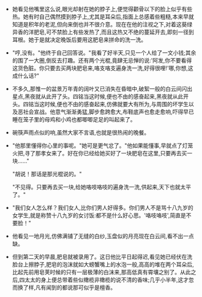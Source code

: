 - 她看见他嘴里这么说,眼光却射在她的脖子上,便觉得颧骨以下的脸上似乎有些热。她有时自己偶然摸到脖子上,尤其是耳朵后,指面上总感着些粗糙,本来早就知道是积年的老泥,但向来倒也并不很介意。现在在他的注视之下,对着这葵绿异香的洋肥皂,可不禁脸上有些发热了,而且这热又不绝的蔓延开去,即刻一径到耳根。她于是就决定晚饭后要用这肥皂来拼命的洗一洗。

- "哼,没有。"他终于自己回答说。"我看了好半天,只见一个人给了一文小钱;其余的围了一大圈,倒反去打趣。还有两个光棍,竟肆无忌惮的说:'阿发,你不要看得这货色脏。你只要去买两块肥皂来,咯支咯支遍身洗一洗,好得很哩!'哪,你想,这成什么话?"

- 不多久,那惟一的盆景万年青的阔叶又已消失在昏暗中,破絮一般的白云间闪出星点,黑夜就从此开了头。四铭当这时候,便也不由的感奋起来,黑夜就从此开头。四铭当这时候,便也不由的感奋起来,仿佛就要大有所为,与周围的坏学生以及恶社会宣战。他意气渐渐勇猛,脚步愈跨愈大,布鞋底声也愈走愈响,吓得早已睡在笼子里的母鸡和小鸡也都唧唧足足的叫起来了。

- 碗筷声雨点似的响,虽然大家不言语,也就是很热闹的晚餐。

- "他那里懂得你心里的事呢。"她可是更气忿了。"他如果能懂事,早就点了灯笼火把,寻了那孝女来了。好在你已经给她买好了一块肥皂在这里,只要再去买一块......"

  "胡说！那话是那光棍说的。"

  "不见得。只要再去买一块,给她咯吱咯吱的遍身洗一洗,供起来,天下也就太平了。"

- "我们女人怎么样？我们女人,比你们男人好得多。你们男人不是骂十八九岁的女学生,就是称赞十八九岁的女讨饭:都不是什么好心思。'咯吱咯吱',简直是不要脸！"

- 他看见一地月光,仿佛满铺了无缝的白纱,玉盘似的月亮现在白云间,看不出一点缺。

- 但到第二天的早晨,肥皂就被录用了。这日他比平日起得迟,看见她已经伏在洗脸台上擦脖子,肥皂的泡沫就如大螃蟹嘴上的水泡一般,高高的堆在两个耳朵后,比起先前用皂荚时候的只有一层极薄的白沫来,那高低真有霄壤之别了。从此之后,四太太的身上便总带着些似橄榄非橄榄的说不清的香味;几乎小半年,这才忽而换了样,凡有闻到的都说那可似乎是檀香。


